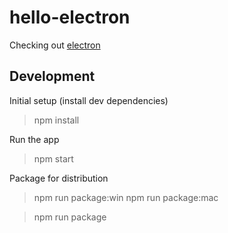 # hello-electron
Checking out [electron](http://electron.atom.io/)

## Development

Initial setup (install dev dependencies)

> npm install

Run the app

> npm start

Package for distribution

> npm run package:win
> npm run package:mac

> npm run package
